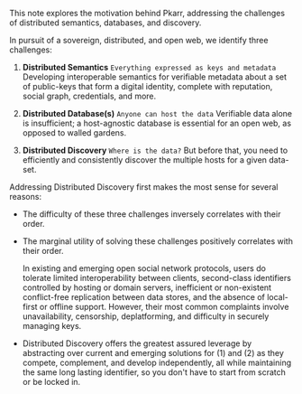 This note explores the motivation behind Pkarr, addressing the challenges of distributed semantics, databases, and discovery.

In pursuit of a sovereign, distributed, and open web, we identify three challenges:

1. **Distributed Semantics** `Everything expressed as keys and metadata`
   Developing interoperable semantics for verifiable metadata about a set of public-keys that form a digital identity, complete with reputation, social graph, credentials, and more.

2. **Distributed Database(s)** `Anyone can host the data`
   Verifiable data alone is insufficient; a host-agnostic database is essential for an open web, as opposed to walled gardens.

3. **Distributed Discovery** `Where is the data?`
   But before that, you need to efficiently and consistently discover the multiple hosts for a given data-set.

Addressing Distributed Discovery first makes the most sense for several reasons:

- The difficulty of these three challenges inversely correlates with their order.
- The marginal utility of solving these challenges positively correlates with their order.

  In existing and emerging open social network protocols, users do tolerate limited interoperability between clients, second-class identifiers controlled by hosting or domain servers, inefficient or non-existent conflict-free replication between data stores, and the absence of local-first or offline support. However, their most common complaints involve unavailability, censorship, deplatforming, and difficulty in securely managing keys.

- Distributed Discovery offers the greatest assured leverage by abstracting over current and emerging solutions for (1) and (2) as they compete, complement, and develop independently, all while maintaining the same long lasting identifier, so you don't have to start from scratch or be locked in.
